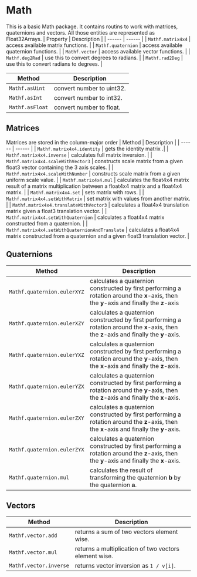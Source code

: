 # Math
This is a basic Math package. It contains routins to work with matrices, quaternions and vectors. All those entities are represented as Float32Arrays.
| Property | Description |
| ------ | ------ |
| ```Mathf.matrix4x4``` | access available matrix functions. |
| ```Mathf.quaternion``` | access available quaternion functions. |
| ```Mathf.vector``` | access available vector functions. |
| ```Mathf.deg2Rad``` | use this to convert degrees to radians. |
| ```Mathf.rad2Deg``` | use this to convert radians to degrees. |



| Method | Description |
| ------ | ------ |
| ```Mathf.asUint``` | convert number to uint32. |
| ```Mathf.asInt``` | convert number to int32. |
| ```Mathf.asFloat``` | convert number to float. |



## Matrices
Matrices are stored in the column-major order
| Method | Description |
| ------ | ------ |
| ```Mathf.matrix4x4.identity``` | gets the identity matrix .|
| ```Mathf.matrix4x4.inverse``` | calculates full matrix inversion. |
| ```Mathf.matrix4x4.scaleWithVector3``` | constructs scale matrix from a given float3 vector containing the 3 axis scales. |
| ```Mathf.matrix4x4.scaleWithNumber``` | constructs scale matrix from a given uniform scale value. |
| ```Mathf.matrix4x4.mul``` | calculates the float4x4 matrix result of a matrix multiplication between a float4x4 matrix and a float4x4 matrix. |
| ```Mathf.matrix4x4.set``` | sets matrix with rows. |
| ```Mathf.matrix4x4.setWithMatrix``` | set matrix with values from another matrix. |
| ```Mathf.matrix4x4.translateWithVector3``` | calculates a float4x4 translation matrix given a float3 translation vector. |
| ```Mathf.matrix4x4.setWithQuaternion``` | calculates a float4x4 matrix constructed from a quaternion. |
| ```Mathf.matrix4x4.setWithQuaternionAndTranslate``` | calculates a float4x4 matrix constructed from a quaternion and a given float3 translation vector. |

## Quaternions
| Method | Description |
| ------ | ------ |
| ```Mathf.quaternion.eulerXYZ``` | calculates a quaternion constructed by first performing a rotation around the **x**-axis, then the **y**-axis and finally the **z**-axis |
| ```Mathf.quaternion.eulerXZY``` | calculates a quaternion constructed by first performing a rotation around the **x**-axis, then the **z**-axis and finally the **y**-axis. |
| ```Mathf.quaternion.eulerYXZ``` | calculates a quaternion constructed by first performing a rotation around the **y**-axis, then the **x**-axis and finally the **z**-axis. |
| ```Mathf.quaternion.eulerYZX``` | calculates a quaternion constructed by first performing a rotation around the **y**-axis, then the **z**-axis and finally the **x**-axis. |
| ```Mathf.quaternion.eulerZXY``` | calculates a quaternion constructed by first performing a rotation around the **z**-axis, then the **x**-axis and finally the **y**-axis. |
| ```Mathf.quaternion.eulerZYX``` | calculates a quaternion constructed by first performing a rotation around the **z**-axis, then the **y**-axis and finally the **x**-axis. |
| ```Mathf.quaternion.mul``` | calculates the result of transforming the quaternion **b** by the quaternion **a**. |

## Vectors
| Method | Description |
| ------ | ------ |
| ```Mathf.vector.add``` | returns a sum of two vectors element wise. |
| ```Mathf.vector.mul``` | returns a multiplication of two vectors element wise. |
| ```Mathf.vector.inverse``` | returns vector inversion as ```1 / v[i]```. |